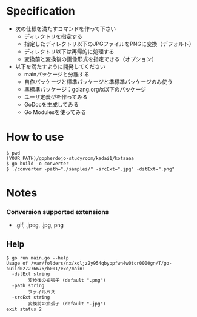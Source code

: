 # Specification
- 次の仕様を満たすコマンドを作って下さい
  - ディレクトリを指定する
  - 指定したディレクトリ以下のJPGファイルをPNGに変換（デフォルト）
  - ディレクトリ以下は再帰的に処理する
  - 変換前と変換後の画像形式を指定できる（オプション）
- 以下を満たすように開発してください
  - mainパッケージと分離する
  - 自作パッケージと標準パッケージと準標準パッケージのみ使う
  - 準標準パッケージ：golang.org/x以下のパッケージ
  - ユーザ定義型を作ってみる
  - GoDocを生成してみる
  - Go Modulesを使ってみる

# How to use

```
$ pwd
(YOUR_PATH)/gopherdojo-studyroom/kadai1/kotaaaa
$ go build -o converter
$ ./converter -path="./samples/" -srcExt=".jpg" -dstExt=".png"
```

# Notes 
### Conversion supported extensions
- .gif, .jpeg, .jpg, png

## Help
```
$ go run main.go --help
Usage of /var/folders/nx/xqljz2y954qbyppfwn4w0tcr0000gn/T/go-build027276676/b001/exe/main:
  -dstExt string
        変換後の拡張子 (default ".png")
  -path string
        ファイルパス
  -srcExt string
        変換前の拡張子 (default ".jpg")
exit status 2
```

